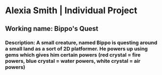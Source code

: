 # Alexia Smith | Individual Project

## Working name: Bippo's Quest
### Description: A small creature, named Bippo is questing around a small land as a sort of 2D platformer. He powers up using gems which gives him certain powers (red crystal = fire powers, blue crystal = water powers, white crystal = air powers)
